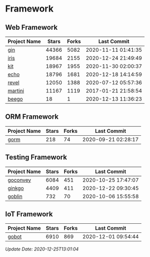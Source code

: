 # Framework

## Web Framework
| Project Name | Stars | Forks | Last Commit |
| ------------ | ----- | ----- | ----------- |
| [gin](https://github.com/gin-gonic/gin) | 44366 | 5082 | 2020-11-11 01:41:35 |
| [iris](https://github.com/kataras/iris) | 19684 | 2155 | 2020-12-24 21:49:49 |
| [kit](https://github.com/go-kit/kit) | 18967 | 1955 | 2020-11-30 02:00:37 |
| [echo](https://github.com/labstack/echo) | 18796 | 1681 | 2020-12-18 14:14:59 |
| [revel](https://github.com/revel/revel) | 12050 | 1388 | 2020-07-12 05:57:36 |
| [martini](https://github.com/go-martini/martini) | 11167 | 1119 | 2017-01-21 21:58:54 |
| [beego](https://github.com/astaxie/beego) | 18 | 1 | 2020-12-13 11:36:23 |

## ORM Framework
| Project Name | Stars | Forks | Last Commit |
| ------------ | ----- | ----- | ----------- |
| [gorm](https://github.com/jinzhu/gorm) | 218 | 74 | 2020-09-21 02:28:17 |

## Testing Framework
| Project Name | Stars | Forks | Last Commit |
| ------------ | ----- | ----- | ----------- |
| [goconvey](https://github.com/smartystreets/goconvey) | 6084 | 451 | 2020-10-25 17:47:07 |
| [ginkgo](https://github.com/onsi/ginkgo) | 4409 | 411 | 2020-12-22 09:30:45 |
| [goblin](https://github.com/franela/goblin) | 732 | 70 | 2020-10-06 15:55:58 |

## IoT Framework
| Project Name | Stars | Forks | Last Commit |
| ------------ | ----- | ----- | ----------- |
| [gobot](https://github.com/hybridgroup/gobot) | 6910 | 869 | 2020-12-01 09:54:44 |

*Update Date: 2020-12-25T13:01:04*